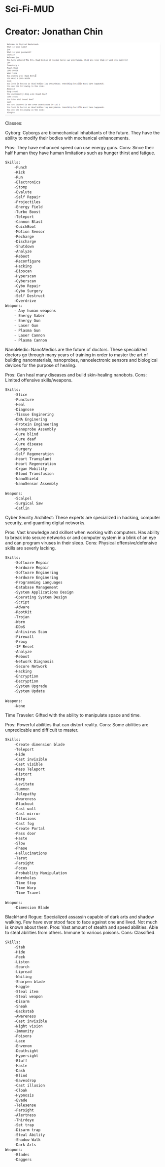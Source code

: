 # Sci-Fi-MUD
# Creator: Jonathan Chin
![Alt text](scifimud.PNG?raw=true "Scifimud")

Classes:

Cyborg: Cyborgs are biomechanical inhabitants of the future.  They have the ability to modify their bodies with mechanical enhancements.  

Pros: They have enhanced speed can use energy guns. Cons: Since their half human they have human limitations such as hunger thirst and fatigue.

	Skills: 
		-Punch
		-Kick
		-Run
		-Electronics
		-Stomp
		-Evalute
		-Self Repair
		-Projectiles
		-Energy Field
		-Turbo Boost
		-Teleport
		-Cannon Blast
		-QuickBoot
		-Motion Sensor
		-Recharge
		-Discharge
		-Shutdown
		-Analyze
		-Reboot
		-Reconfigure
		-Hacking
		-Bioscan
		-Hyperscan
		-Cyberscan
		-Cybo Repair
		-Cybo Surgery
		-Self Destruct
		-Overdrive
	Weapons:
		- Any human weapons
		- Energy Saber
		- Energy Gun
		- Laser Gun
		- Plasma Gun
		- Laser Cannon
		- Plasma Cannon
	
NanoMedic: NanoMedics are the future of doctors. These specialized doctors go through many years of training in order to master the art of building nanomaterials, nanoprobes, nanoelectronic sensors and biological devices for the purpose of healing.

Pros: Can heal many diseases and build skin-healing nanobots.
Cons: Limited offensive skills/weapons.

	Skills:
		-Slice
		-Puncture
		-Heal
		-Diagnose
		-Tissue Enginering
		-DNA Enginering
		-Protein Engineering
		-Nanoprobe Assembly
		-Cure blind
		-Cure deaf
		-Cure disease
		-Surgery
		-Self Regeneration
		-Heart Transplant
		-Heart Regeneration
		-Organ Mobility
		-Blood Transfusion
		-NanoShield
		-NanoSensor Assembly

	Weapons:	
		-Scalpel
		-Surgical Saw
		-Catlin


Cyber Seurity Architect: These experts are specialized in hacking, computer security, 
and guarding digital networks. 

Pros: Vast knowledge and skillset when working with computers. Has ability to break into secure networks or and computer system in a blink of an eye and can program viruses in their sleep. Cons: Physical offensive/defensive skills are severly lacking.

	Skills:
		-Software Repair
		-Hardware Repair
		-Software Enginering
		-Hardware Enginering
		-Programming Languages
		-Database Management
		-System Applications Design
		-Operating System Design
		-Script
		-Adware 
		-RootKit 
		-Trojan 
		-Worm
		-DDoS
		-Antivirus Scan
		-Firewall
		-Proxy
		-IP Reset
		-Analyze
		-Reboot
		-Network Diagnosis
		-Secure Network
		-Hacking
		-Encryption
		-Decryption
		-System Upgrade
		-System Update

	Weapons:
		-None

Time Traveler: Gifted with the ability to manipulate space and time.

Pros: Powerful abilities that can distort reality.
Cons: Some abilities are unpredicable and difficult to master. 

	Skills:
		-Create dimension blade
		-Teleport
		-Hide
		-Cast invisible
		-Cast visible
		-Mass Teleport
		-Distort
		-Warp
		-Levitate
		-Summon
		-Telepathy
		-Awareness
		-Blackout
		-Cast wall
		-Cast mirror
		-Illusions
		-Cast fog
		-Create Portal
		-Pass door
		-Haste
		-Slow
		-Phase
		-Hallucinations
		-Tarot
		-Farsight
		-Focus
		-Probablity Manipulation
		-Wormholes
		-Time Stop
		-Time Warp
		-Time Travel
	
	Weapons:
		-Dimension Blade
		
BlackHand Rogue: Specialized assassin capable of dark arts and shadow walking. Few have ever stood face to face against one and lived. Not much is known about them. 
Pros: Vast amount of stealth and speed abilities. Able to steal abilities from others. Immune to various poisons.
Cons: Classified. 

	Skills:
		-Stab
		-Hide
		-Peek
		-Listen
		-Search
		-Lipread
		-Waiting
		-Sharpen blade
		-Haggle
		-Steal item
		-Steal weapon
		-Disarm
		-Sneak
		-Backstab
		-Awareness
		-Cast invisible
		-Night vision
		-Immunity
		-Poisons
		-Lace
		-Envenom
		-Deathsight
		-Hypersight
		-Bluff
		-Haste
		-Dash
		-Blind
		-Eavesdrop
		-Cast illusion
		-Cloak
		-Hypnosis
		-Evade
		-Telesense
		-Farsight
		-Alertness
		-Thirdeye
		-Set trap
		-Disarm trap
		-Steal Ability
		-Shadow Walk
		-Dark Arts
	Weapons:
		-Blades
		-Daggers